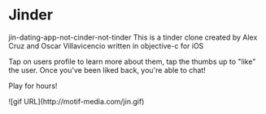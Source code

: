 # Jinder
jin-dating-app-not-cinder-not-tinder
This is a tinder clone created by Alex Cruz and Oscar Villavicencio written in objective-c for iOS

Tap on users profile to learn more about them, tap the thumbs up to "like" the user. Once you've been liked back, you're able to chat!

Play for hours!


<div style"height:300px;">
![gif URL](http://motif-media.com/jin.gif)
</div>
